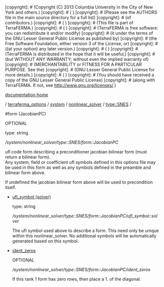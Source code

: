 [copyright]: # (Copyright (C) 2013 Columbia University in the City of New York and others.)
[copyright]: # ( )
[copyright]: # (Please see the AUTHORS file in the main source directory for a full list)
[copyright]: # (of contributors.)
[copyright]: # ( )
[copyright]: # (This file is part of TerraFERMA.)
[copyright]: # ( )
[copyright]: # (TerraFERMA is free software: you can redistribute it and/or modify)
[copyright]: # (it under the terms of the GNU Lesser General Public License as published by)
[copyright]: # (the Free Software Foundation, either version 3 of the License, or)
[copyright]: # ((at your option) any later version.)
[copyright]: # ( )
[copyright]: # (TerraFERMA is distributed in the hope that it will be useful,)
[copyright]: # (but WITHOUT ANY WARRANTY; without even the implied warranty of)
[copyright]: # (MERCHANTABILITY or FITNESS FOR A PARTICULAR PURPOSE. See the)
[copyright]: # (GNU Lesser General Public License for more details.)
[copyright]: # ( )
[copyright]: # (You should have received a copy of the GNU Lesser General Public License)
[copyright]: # (along with TerraFERMA. If not, see <http://www.gnu.org/licenses/>.)

[documentation home](https://github.com/terraferma/terraferma/wiki/Documentation)

/ [terraferma_options](../../../../terraferma_options.md) / [system](../../../system.md) / [nonlinear_solver](../../nonlinear_solver.md) / [type::SNES](../type__SNES.md) /

#form (JacobianPC)

OPTIONAL 

type: string

*/system/nonlinear_solver/type::SNES/form::JacobianPC*

ufl code form describing a preconditioner jacobian bilinear form (must return a bilinear form).  
Any system, field or coefficient ufl symbols defined in this options file may be used in this form as well as any symbols 
defined in the preamble and bilinear form above.

If undefined the jacobian bilinear form above will be used to precondition itself.

* [ufl_symbol (solver)](form__JacobianPC/ufl_symbol__solver.md "child")

    type: string

    */system/nonlinear_solver/type::SNES/form::JacobianPC/ufl_symbol::solver*

    The ufl symbol used above to describe a form.  This need only be unique within this nonlinear_solver. 
    No additional symbols will be automatically generated based on this symbol.

* [ident_zeros](form__JacobianPC/ident_zeros.md "child")

    OPTIONAL 

    */system/nonlinear_solver/type::SNES/form::JacobianPC/ident_zeros*

    If this rank 1 form has zero rows, then place a 1. of the diagonal.

[autogenerated]: # (This file was automatically generated from the schema file:/home/cwilson/repos/github/TerraFERMA/TerraFERMA/buckettools/schemas/solvers.rng.)

